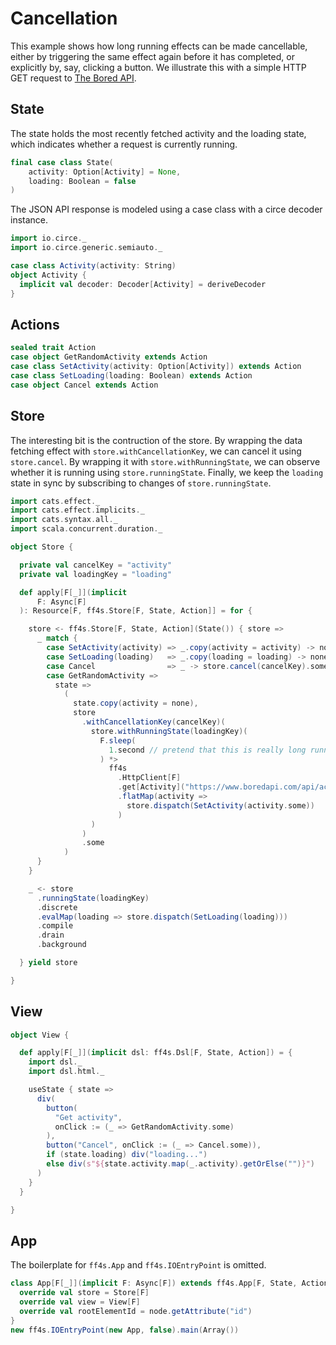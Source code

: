 # Cancellation

This example shows how long running effects can be made cancellable,
either by triggering the same effect again before it has completed,
or explicitly by, say, clicking a button. We illustrate this with a simple
HTTP GET request to [The Bored API](https://www.boredapi.com/).

## State

The state holds the most recently fetched activity and the loading state,
which indicates whether a request is currently running.

```scala mdoc:js:shared
final case class State(
    activity: Option[Activity] = None,
    loading: Boolean = false
)
```

The JSON API response is modeled using a case class with a circe decoder instance.

```scala mdoc:js:shared
import io.circe._
import io.circe.generic.semiauto._

case class Activity(activity: String)
object Activity {
  implicit val decoder: Decoder[Activity] = deriveDecoder
}
```

## Actions

```scala mdoc:js:shared
sealed trait Action
case object GetRandomActivity extends Action
case class SetActivity(activity: Option[Activity]) extends Action
case class SetLoading(loading: Boolean) extends Action
case object Cancel extends Action
```

## Store

The interesting bit is the contruction of the store.
By wrapping the data fetching effect with `store.withCancellationKey`, we can cancel it using `store.cancel`.
By wrapping it with `store.withRunningState`, we can observe whether it is running using `store.runningState`. 
Finally, we keep the `loading` state in sync by subscribing to changes of `store.runningState`.

```scala mdoc:js:shared
import cats.effect._
import cats.effect.implicits._
import cats.syntax.all._
import scala.concurrent.duration._

object Store {

  private val cancelKey = "activity"
  private val loadingKey = "loading"

  def apply[F[_]](implicit
      F: Async[F]
  ): Resource[F, ff4s.Store[F, State, Action]] = for {

    store <- ff4s.Store[F, State, Action](State()) { store =>
      _ match {
        case SetActivity(activity) => _.copy(activity = activity) -> none
        case SetLoading(loading)   => _.copy(loading = loading) -> none
        case Cancel                => _ -> store.cancel(cancelKey).some
        case GetRandomActivity =>
          state =>
            (
              state.copy(activity = none),
              store
                .withCancellationKey(cancelKey)(
                  store.withRunningState(loadingKey)(
                    F.sleep(
                      1.second // pretend that this is really long running
                    ) *>
                      ff4s
                        .HttpClient[F]
                        .get[Activity]("https://www.boredapi.com/api/activity")
                        .flatMap(activity =>
                          store.dispatch(SetActivity(activity.some))
                        )
                  )
                )
                .some
            )
      }
    }

    _ <- store
      .runningState(loadingKey)
      .discrete
      .evalMap(loading => store.dispatch(SetLoading(loading)))
      .compile
      .drain
      .background

  } yield store

}
```

## View

```scala mdoc:js:shared
object View {

  def apply[F[_]](implicit dsl: ff4s.Dsl[F, State, Action]) = {
    import dsl._
    import dsl.html._

    useState { state =>
      div(
        button(
          "Get activity",
          onClick := (_ => GetRandomActivity.some)
        ),
        button("Cancel", onClick := (_ => Cancel.some)),
        if (state.loading) div("loading...")
        else div(s"${state.activity.map(_.activity).getOrElse("")}")
      )
    }
  }

}
```

## App

The boilerplate for `ff4s.App` and `ff4s.IOEntryPoint` is omitted.

```scala mdoc:js:invisible
class App[F[_]](implicit F: Async[F]) extends ff4s.App[F, State, Action] {
  override val store = Store[F]
  override val view = View[F]
  override val rootElementId = node.getAttribute("id")
}
new ff4s.IOEntryPoint(new App, false).main(Array())
```
